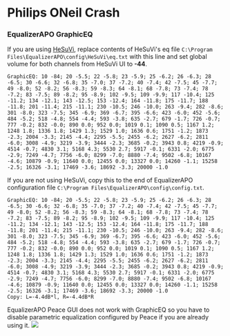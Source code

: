 # Philips ONeil Crash
### EqualizerAPO GraphicEQ
If you are using [HeSuVi](https://sourceforge.net/projects/hesuvi/), replace contents of HeSuVi's eq file `C:\Program Files\EqualizerAPO\config\HeSuVi\eq.txt` with this line and set global volume for both channels from HeSuVi UI to **-44**.
```
GraphicEQ: 10 -84; 20 -5.5; 22 -5.8; 23 -5.9; 25 -6.2; 26 -6.3; 28 -6.5; 30 -6.6; 32 -6.8; 35 -7.0; 37 -7.2; 40 -7.4; 42 -7.5; 45 -7.7; 49 -8.0; 52 -8.2; 56 -8.3; 59 -8.3; 64 -8.1; 68 -7.8; 73 -7.4; 78 -7.2; 83 -7.5; 89 -8.2; 95 -8.9; 102 -9.5; 109 -9.9; 117 -10.4; 125 -11.2; 134 -12.1; 143 -12.5; 153 -12.4; 164 -11.8; 175 -11.7; 188 -11.8; 201 -11.4; 215 -11.1; 230 -10.5; 246 -10.0; 263 -9.4; 282 -8.6; 301 -8.0; 323 -7.5; 345 -6.9; 369 -6.7; 395 -6.6; 423 -6.0; 452 -5.6; 484 -5.2; 518 -4.8; 554 -4.4; 593 -3.8; 635 -2.7; 679 -1.7; 726 -0.7; 777 -0.2; 832 -0.0; 890 0.0; 952 0.0; 1019 0.1; 1090 0.5; 1167 1.2; 1248 1.8; 1336 1.8; 1429 1.3; 1529 1.0; 1636 0.6; 1751 -1.2; 1873 -2.3; 2004 -3.3; 2145 -4.4; 2295 -5.5; 2455 -6.2; 2627 -6.2; 2811 -6.0; 3008 -4.9; 3219 -3.9; 3444 -2.3; 3685 -0.2; 3943 0.8; 4219 -0.9; 4514 -0.7; 4830 3.1; 5168 4.3; 5530 2.7; 5917 -0.1; 6331 -2.0; 6775 -2.9; 7249 -4.7; 7756 -6.0; 8299 -7.0; 8880 -7.4; 9502 -6.8; 10167 -4.6; 10879 -0.9; 11640 0.0; 12455 0.0; 13327 0.0; 14260 -1.1; 15258 -2.5; 16326 -3.1; 17469 -3.6; 18692 -3.3; 20000 -1.0
```
If you are not using HeSuVi, copy this to the end of EqualizerAPO configuration file `C:\Program Files\EqualizerAPO\config\config.txt`.
```
GraphicEQ: 10 -84; 20 -5.5; 22 -5.8; 23 -5.9; 25 -6.2; 26 -6.3; 28 -6.5; 30 -6.6; 32 -6.8; 35 -7.0; 37 -7.2; 40 -7.4; 42 -7.5; 45 -7.7; 49 -8.0; 52 -8.2; 56 -8.3; 59 -8.3; 64 -8.1; 68 -7.8; 73 -7.4; 78 -7.2; 83 -7.5; 89 -8.2; 95 -8.9; 102 -9.5; 109 -9.9; 117 -10.4; 125 -11.2; 134 -12.1; 143 -12.5; 153 -12.4; 164 -11.8; 175 -11.7; 188 -11.8; 201 -11.4; 215 -11.1; 230 -10.5; 246 -10.0; 263 -9.4; 282 -8.6; 301 -8.0; 323 -7.5; 345 -6.9; 369 -6.7; 395 -6.6; 423 -6.0; 452 -5.6; 484 -5.2; 518 -4.8; 554 -4.4; 593 -3.8; 635 -2.7; 679 -1.7; 726 -0.7; 777 -0.2; 832 -0.0; 890 0.0; 952 0.0; 1019 0.1; 1090 0.5; 1167 1.2; 1248 1.8; 1336 1.8; 1429 1.3; 1529 1.0; 1636 0.6; 1751 -1.2; 1873 -2.3; 2004 -3.3; 2145 -4.4; 2295 -5.5; 2455 -6.2; 2627 -6.2; 2811 -6.0; 3008 -4.9; 3219 -3.9; 3444 -2.3; 3685 -0.2; 3943 0.8; 4219 -0.9; 4514 -0.7; 4830 3.1; 5168 4.3; 5530 2.7; 5917 -0.1; 6331 -2.0; 6775 -2.9; 7249 -4.7; 7756 -6.0; 8299 -7.0; 8880 -7.4; 9502 -6.8; 10167 -4.6; 10879 -0.9; 11640 0.0; 12455 0.0; 13327 0.0; 14260 -1.1; 15258 -2.5; 16326 -3.1; 17469 -3.6; 18692 -3.3; 20000 -1.0
Copy: L=-4.4dB*l, R=-4.4dB*R
```
EqualizerAPO Peace GUI does not work with GraphicEQ so you have to disable parametric equalization configured by Peace if you are already using it.
![](https://raw.githubusercontent.com/jaakkopasanen/AutoEq/master/results/Sonoma%20Model%20One/innerfidelity/onear/Philips%20ONeil%20Crash/Philips%20ONeil%20Crash.png)
